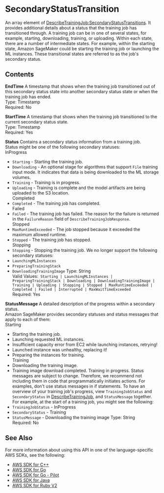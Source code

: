 # SecondaryStatusTransition<a name="API_SecondaryStatusTransition"></a>

An array element of [DescribeTrainingJob:SecondaryStatusTransitions](API_DescribeTrainingJob.md#SageMaker-DescribeTrainingJob-response-SecondaryStatusTransitions)\. It provides additional details about a status that the training job has transitioned through\. A training job can be in one of several states, for example, starting, downloading, training, or uploading\. Within each state, there are a number of intermediate states\. For example, within the starting state, Amazon SageMaker could be starting the training job or launching the ML instances\. These transitional states are referred to as the job's secondary status\. 

## Contents<a name="API_SecondaryStatusTransition_Contents"></a>

 **EndTime**   <a name="SageMaker-Type-SecondaryStatusTransition-EndTime"></a>
A timestamp that shows when the training job transitioned out of this secondary status state into another secondary status state or when the training job has ended\.  
Type: Timestamp  
Required: No

 **StartTime**   <a name="SageMaker-Type-SecondaryStatusTransition-StartTime"></a>
A timestamp that shows when the training job transitioned to the current secondary status state\.  
Type: Timestamp  
Required: Yes

 **Status**   <a name="SageMaker-Type-SecondaryStatusTransition-Status"></a>
Contains a secondary status information from a training job\.  
Status might be one of the following secondary statuses:    
InProgress  
+  `Starting` \- Starting the training job\.
+  `Downloading` \- An optional stage for algorithms that support `File` training input mode\. It indicates that data is being downloaded to the ML storage volumes\.
+  `Training` \- Training is in progress\.
+  `Uploading` \- Training is complete and the model artifacts are being uploaded to the S3 location\.  
Completed  
+  `Completed` \- The training job has completed\.  
Failed  
+  `Failed` \- The training job has failed\. The reason for the failure is returned in the `FailureReason` field of `DescribeTrainingJobResponse`\.  
Stopped  
+  `MaxRuntimeExceeded` \- The job stopped because it exceeded the maximum allowed runtime\.
+  `Stopped` \- The training job has stopped\.  
Stopping  
+  `Stopping` \- Stopping the training job\.
We no longer support the following secondary statuses:  
+  `LaunchingMLInstances` 
+  `PreparingTrainingStack` 
+  `DownloadingTrainingImage` 
Type: String  
Valid Values:` Starting | LaunchingMLInstances | PreparingTrainingStack | Downloading | DownloadingTrainingImage | Training | Uploading | Stopping | Stopped | MaxRuntimeExceeded | Completed | Failed | Interrupted | MaxWaitTimeExceeded`   
Required: Yes

 **StatusMessage**   <a name="SageMaker-Type-SecondaryStatusTransition-StatusMessage"></a>
A detailed description of the progress within a secondary status\.   
Amazon SageMaker provides secondary statuses and status messages that apply to each of them:    
Starting  
+ Starting the training job\.
+ Launching requested ML instances\.
+ Insufficient capacity error from EC2 while launching instances, retrying\!
+ Launched instance was unhealthy, replacing it\!
+ Preparing the instances for training\.  
Training  
+ Downloading the training image\.
+ Training image download completed\. Training in progress\.
Status messages are subject to change\. Therefore, we recommend not including them in code that programmatically initiates actions\. For examples, don't use status messages in if statements\.
To have an overview of your training job's progress, view `TrainingJobStatus` and `SecondaryStatus` in [DescribeTrainingJob](API_DescribeTrainingJob.md), and `StatusMessage` together\. For example, at the start of a training job, you might see the following:  
+  `TrainingJobStatus` \- InProgress
+  `SecondaryStatus` \- Training
+  `StatusMessage` \- Downloading the training image
Type: String  
Required: No

## See Also<a name="API_SecondaryStatusTransition_SeeAlso"></a>

For more information about using this API in one of the language\-specific AWS SDKs, see the following:
+  [AWS SDK for C\+\+](https://docs.aws.amazon.com/goto/SdkForCpp/sagemaker-2017-07-24/SecondaryStatusTransition) 
+  [AWS SDK for Go](https://docs.aws.amazon.com/goto/SdkForGoV1/sagemaker-2017-07-24/SecondaryStatusTransition) 
+  [AWS SDK for Go \- Pilot](https://docs.aws.amazon.com/goto/SdkForGoPilot/sagemaker-2017-07-24/SecondaryStatusTransition) 
+  [AWS SDK for Java](https://docs.aws.amazon.com/goto/SdkForJava/sagemaker-2017-07-24/SecondaryStatusTransition) 
+  [AWS SDK for Ruby V2](https://docs.aws.amazon.com/goto/SdkForRubyV2/sagemaker-2017-07-24/SecondaryStatusTransition) 